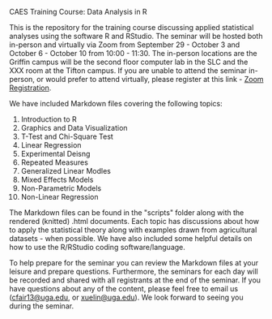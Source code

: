 CAES Training Course: Data Analysis in R

This is the repository for the training course discussing applied statistical analyses using the software R and RStudio. The seminar will be hosted both in-person and virtually via Zoom from September 29 - October 3 and October 6 - October 10 from 10:00 - 11:30. The in-person locations are the Griffin campus will be the second floor computer lab in the SLC and the XXX room at the Tifton campus. If you are unable to attend the seminar in-person, or would prefer to attend virtually, please register at this link - [Zoom Registration](https://zoom.us/meeting/register/7mKKhlwBTP2f4hNfACXA2Q). 

We have included Markdown files covering the following topics:

1) Introduction to R
2) Graphics and Data Visualization
3) T-Test and Chi-Square Test
4) Linear Regression
5) Experimental Deisng
6) Repeated Measures
7) Generalized Linear Modles
8) Mixed Effects Models
9) Non-Parametric Models
10) Non-Linear Regression

The Markdown files can be found in the "scripts" folder along with the rendered (knitted) .html documents. Each topic has discussions about how to apply the statistical theory along with examples drawn from agricultural datasets - when possible. We have also included some helpful details on how to use the R/RStudio coding software/language.

To help prepare for the seminar you can review the Markdown files at your leisure and prepare questions. Furthermore, the seminars for each day will be recorded and shared with all registrants at the end of the seminar. If you have questions about any of the content, please feel free to email us (cfair13@uga.edu, or xuelin@uga.edu). We look forward to seeing you during the seminar.
